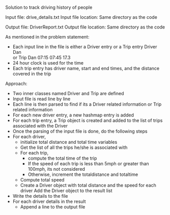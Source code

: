 Solution to track driving history of people

Input file: drive_details.txt
Input file location: Same directory as the code

Output file: DriverReport.txt
Output file location: Same directory as the code

As mentioned in the problem statement:
- Each input line in the file is either a Driver entry or a Trip entry
 Driver Dan  
 or
 Trip Dan 07:15 07:45 17.3
- 24 hour clock is used for the time
- Each trip entry has driver name, start and end times, and the distance covered in the trip

Approach:
- Two inner classes named Driver and Trip are defined
- Input file is read line by line
- Each line is then parsed to find if its a Driver related information or Trip related information
- For each new driver entry, a new hashmap entry is added
- For each trip entry, a Trip object is created and added to the list of trips associated with the Driver
- Once the parsing of the input file is done, do the following steps
- For each driver, 
     - initialize total distance and total time variables
     - Get the list of all the trips he/she is associated with
     - For each trip, 
        - compute the total time of the trip 
        - If the speed of each trip is less than 5mph or greater than 100mph, its not considered
        - Otherwise, increment the totaldistance and totaltime 
     - Compute total speed
     - Create a Driver object with total distance and the speed for each driver
     Add the Driver object to the result list
- Write the details to the file
- For each driver details in the result
  - Append a line to the output file
  
 
  
     